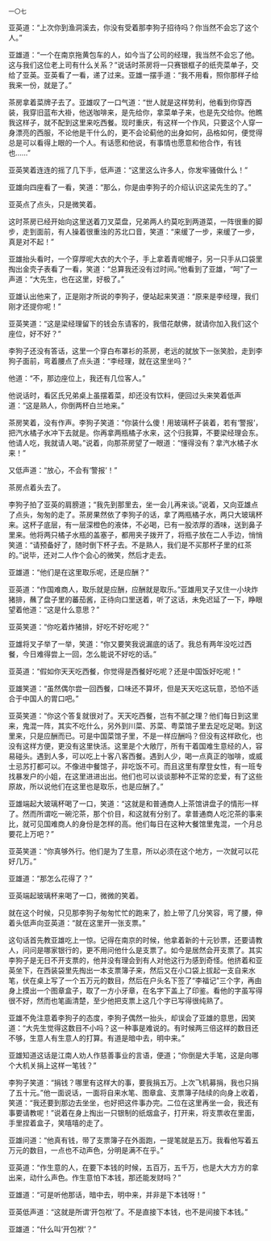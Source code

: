     一〇七 

   亚英道：“上次你到渔洞溪去，你没有受着那李狗子招待吗？你当然不会忘了这个人。”

   亚雄道：“一个在南京拖黄包车的人，如今当了公司的经理，我当然不会忘了他。这与我们这位老上司有什么关系？”说话时茶房将一只赛银框子的纸壳菜单子，交给了亚英。亚英看了一看，递了过来。亚雄一摆手道：“我不用看，照你那样子给我来一份，就是了。”

   茶房拿着菜牌子去了。亚雄叹了一口气道：“世人就是这样势利，他看到你穿西装，我穿旧蓝布大褂，他送咖啡来，是先给你，拿菜单子来，也是先交给你。他瞧我这样子，就不配到这里来吃西餐。现时重庆，有这样一个作风，只要这个人穿一身漂亮的西服，不论他是干什么的，更不会论蓟他的出身如何，品格如何，便觉得总是可以看得上眼的一个人。有话愿和他说，有事情也愿意和他合作，有钱也……”

   亚英笑着连连的摇了几下手，低声道：“这里这么许多人，你发牢骚做什么！”

   亚雄向四座看了一看，笑道：“那么，你是由李狗子的介绍认识这梁先生的了。”

   亚英点了点头，只是微笑着。

   这时茶房已经开始向这里送着刀叉菜盘，兄弟两人约莫吃到两道菜，一阵很重的脚步，走到面前，有人操着很重浊的苏北口音，笑道：“来缓了一步，来缓了一步，真是对不起！”

   亚雄抬头看时，一个穿厚呢大衣的大个子，手上拿着青呢帽子，另一只手从口袋里掏出金壳子表看了一看，笑道：“总算我还没有过时间。”他看到了亚雄，“呵”了一声道：“大先生，也在这里，好极了。”

   亚雄认出他来了，正是刚才所说的李狗子，便站起来笑道：“原来是李经理，我们刚才还提你呢！”

   亚英笑道：“这是梁经理留下的钱会东请客的，我借花献佛，就请你加入我们这个座位，好不好？”

   李狗子还没有答话，这里一个穿白布罩衫的茶房，老远的就放下一张笑脸，走到李狗子面前，弯着腰点了点头道：“李经理，就在这里坐吗？”

   他道：“不，那边座位上，我还有几位客人。”

   他说话时，看区氏兄弟桌上虽摆着菜，却还没有饮料，便回过头来笑着低声道：“这是熟人，你倒两杯白兰地来。”

   茶房笑着，没有作声。李狗子笑道：“你装什么傻！用玻璃杯子装着，若有‘警报’，把汽水橘子水冲下去就是。你再拿两瓶橘子水来，这个归我算，不要梁经理会东。他请人吃，我就请人喝。”说着，向那茶房望了一眼道：“懂得没有？拿汽水橘子水来！”

   又低声道：“放心，不会有‘警报’！”

   茶房点着头去了。

   李狗子拍了亚英的肩膀道；“我先到那里去，坐一会儿再来谈。”说着，又向亚雄点了点头，匆匆的走了。茶房果然依了李狗子的话，拿了两瓶橘子水，两只大玻璃杯来。这杯子底层，有一层深橙色的液体，不必喝，已有一股浓厚的酒味，送到鼻子里来。他将两只橘子水瓶的盖塞子，都用夹子拨开了，将瓶子放在二人手边，悄悄笑道：“请预备好了，随时倒下杯子去。不是熟人，我们是不买那杯子里的红茶的。”说毕，还对二人作个会心的微笑，然后才走去。

   亚雄道：“他们是在这里取乐呢，还是应酬？”

   亚英道：“作国难商人，取乐就是应酬，应酬就是取乐。”亚雄用叉子叉住一小块炸猪排，蘸了盘子里的蕃茄酱，正待向口里送着，听了这话，未免迟延了一下，睁眼望着他道：“这是什么意思？”

   亚英笑道：“你吃着炸猪排，好吃不好吃呢？”

   亚雄将叉子举了一举，笑道：“你又要笑我说漏底的话了。我总有两年没吃过西餐，今日难得尝上一回，怎么能说不好吃的话。”

   亚英道：“假如你天天吃西餐，你觉得是西餐好吃呢？还是中国饭好吃呢！”

   亚雄笑道：“虽然偶尔尝一回西餐，口味还不算坏，但是天天吃这玩意，恐怕不适合于中国人的胃口吧。”

   亚英笑道：“你这个答复就很对了。天天吃西餐，岂有不腻之理？他们每日到这里来，鬼混一阵，其实不吃什么，另外到川菜、苏菜、粤菜馆子里去足吃足喝。到这里来，只是应酬而已。可是中国菜馆子里，不是一样应酬吗？但没有这样欧化，也没有这样方便，更没有这里快活。这里是个大敞厅，所有干着国难生意经的人，容易碰头。遇到人多，可以吃上十客八客西餐。遇到人少，喝一点真正的咖啡，或威士忌苏打都可以。不像进中餐馆子，非吃饭不可。而且这里有摩登女性，有一班专找暴发户的小姐，在这里进进出出。他们也可以谈谈那种不正常的恋爱，有了这些原故，所以说他们在这里也是取乐，也是应酬了。”

   亚雄端起大玻璃杯喝了一口，笑道：“这就是和普通商人上茶馆讲盘子的情形一样了。然而所谓吃一碗沱茶，那个价目，和这就有分别了。拿普通商人吃沱茶的事来比，就可见国难商人的身份是怎样的高。他们每日在这种大餐馆里鬼混，一个月总要花上万吧？”

   亚英笑道：“你真够外行。他们是为了生意，所以必须在这个地方，一次就可以花好几万。”

   亚雄道：“那怎么花得了？”

   亚英端起玻璃杯来喝了一口，微微的笑着。

   就在这个时候，只见那李狗子匆匆忙忙的跑来了，脸上带了几分笑容，弯了腰，伸着头低声向亚英道：“就在这里开一张支票。”

   这句话首先教亚雄吃上一惊。记得在南京的时候，他拿着新的十元钞票，还要请教人，问问是哪家银行的，更不用问他什么是支票了。如今是居然会开支票了。其实李狗子是无日不开支票的，他并没有理会到有人对他这行为感到奇怪。他挤着和亚英坐下，在西装袋里先掏出一本支票簿子来，然后又在小口袋上拔起一支自来水笔，伏在桌上写了一个五万元的数目，然后在户头名下签了“李福记”三个字，再由身上摸出一个图章盒子，取了一方小牙章，在名字下盖上了印鉴。看他的字虽写得很不好，然而也笔画清楚，至少他把支票上这几个字已写得很纯熟了。

   亚雄不免注意着李狗子的态度，李狗子偶然一抬头，却误会了亚雄的意思，因笑道：“大先生觉得这数目不小吗？这一种事是难说的。有时候两三倍这样的数目还不够，生意人有生意人的打算。有道是暗中去，明中来。”

   亚雄知道这话是江南人劝人作慈善事业的言语，便道；“你倒是大手笔，这是向哪个大机关捐上这样一笔钱？”

   李狗子笑道：“捐钱？哪里有这样大的事，要我捐五万。上次飞机募捐，我也只捐了五十元。”他一面说话，一面将自来水笔、图章盒、支票簿子陆续的向身上收着，笑道：“我还要到那边去坐坐，也好把这件事办完。二位在这里再坐一会，我还有事要请教呢！”说着在身上掏出一只银制的纸烟盒子，打开来，将支票收在里面，手里捏着盒子，笑嘻嘻的走了。

   亚雄问道：“他真有钱，带了支票簿子在外面跑，一提笔就是五万。我看他写着五万元的数目，一点也不动声色，分明是满不在乎。”

   亚英道：“作生意的人，在要下本钱的时候，五百万，五千万，也是大大方方的拿出来，动什么声色。作生意怕下本钱，那还能发财吗？”

   亚雄道：“可是听他那话，暗中去，明中来，并非是下本钱呀！”

   亚英低声道：“这就是所谓‘开包袱’了。不是直接下本钱，也不是间接下本钱。”

   亚雄道：“什么叫‘开包袱’？”

